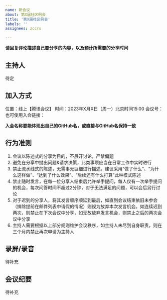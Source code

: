 ```yaml
---
name: 新会议
about: 第X届社区例会
title: '第X届社区例会'
labels: ''
assignees: zccrs

---
```


__请回复评论描述自己要分享的内容，以及预计所需要的分享时间__

## 主持人

待定

## 加入方式

位置：线上【腾讯会议】
时间：2023年X月X日（周一）北京时间15:00
会议号：
也可使用入会链接：

__入会名称要能体现出自己的GitHub名，或直接与GitHub名保持一致__

## 行为准则

1. 会议以陈述式的分享为目的，不展开讨论，严禁偏题
2. 避免在分享中抛出问题&请求决策，此类事项应当在日常工作中实时进行
3. 禁止流水线式的陈述，无需事无巨细进行描述。建议采用“做了什么”、“为什么这样做”、“达到了什么效果”、“后续还有什么打算”此种模式陈述
4. 禁止随时发言，在每一位分享人结束后允许举手提问，每人仅有一次举手提问的机会，每次问答时间不超过2分钟，对于无法满足的问题，可以会后另行讨论
5. 对于迟到的分享人，将其发言顺序顺延到最后，如直到会议结束依旧未参会（排除提前在邮件列表中请假的情况）则视为放弃本次发言机会。如连续迟到两次，则禁止在下次会议中分享，如无故放弃发言机会，则禁止之后的两次会议中分享
6. 主持人需要根据以上部分规则维护会议秩序，如主持人未尽到自身职责，则在三个月内禁止再次申请为主持人

## 录屏/录音

待补充

## 会议纪要

待补充
